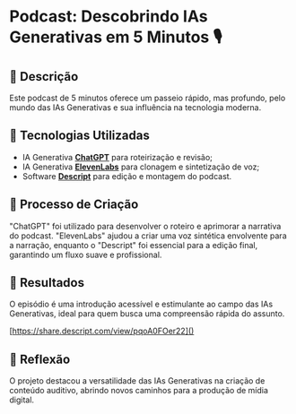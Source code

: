 # Podcast: Descobrindo IAs Generativas em 5 Minutos 🎙️

## 📒 Descrição
Este podcast de 5 minutos oferece um passeio rápido, mas profundo, pelo mundo das IAs Generativas e sua influência na tecnologia moderna.

## 🤖 Tecnologias Utilizadas
- IA Generativa **[ChatGPT](https://chat.openai.com)** para roteirização e revisão;
- IA Generativa **[ElevenLabs](https://www.elevenlabs.io)** para clonagem e sintetização de voz;
- Software **[Descript](https://www.descript.com)** para edição e montagem do podcast.

## 🧐 Processo de Criação
"ChatGPT" foi utilizado para desenvolver o roteiro e aprimorar a narrativa do podcast. "ElevenLabs" ajudou a criar uma voz sintética envolvente para a narração, enquanto o "Descript" foi essencial para a edição final, garantindo um fluxo suave e profissional.

## 🚀 Resultados
O episódio é uma introdução acessível e estimulante ao campo das IAs Generativas, ideal para quem busca uma compreensão rápida do assunto.

[https://share.descript.com/view/pqoA0FOer22]()

## 💭 Reflexão
O projeto destacou a versatilidade das IAs Generativas na criação de conteúdo auditivo, abrindo novos caminhos para a produção de mídia digital.
